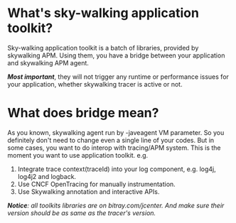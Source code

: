 # What's sky-walking application toolkit?
Sky-walking application toolkit is a batch of libraries, provided by skywalking APM. Using them, you have a bridge between your application and skywalking APM agent. 

_**Most important**_, they will not trigger any runtime or performance issues for your application, whether skywalking tracer is active or not. 

# What does bridge mean?
As you known, skywalking agent run by -javeagent VM parameter. So you definitely don't need to change even a single line of your codes. But in some cases, you want to do interop with tracing/APM system. This is the moment you want to use application toolkit. 
e.g.
1. Integrate trace context(traceId) into your log component, e.g. log4j, log4j2 and logback. 
1. Use CNCF OpenTracing for manually instrumentation. 
1. Use Skywalking annotation and interactive APIs. 


_**Notice**: all toolkits libraries are on bitray.com/jcenter. And make sure their version should be as same as the tracer's version._